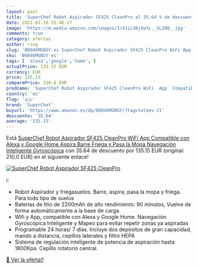 ```yaml
---
layout: post
title: 'SuperChef Robot Aspirador SF425 CleanPro al 35.64 % de descuento'
date: 2021-02-18 22:46:17
image: 'https://m.media-amazon.com/images/I/41iLVBjOaYL._SL200_.jpg'
comments: true
category: ofertas
author: ring
slug: 'B0846MGNSY-es SuperChef Robot Aspirador SF425 CleanPro WiFi App...'
sku: 'B0846MGNSY-es'
tags: [ 'alexa','google','home', ]
actualPrice: 135.15 EUR
currency: EUR
price: 135.15
comparePrice: 210.0 EUR
prodname: 'SuperChef Robot Aspirador SF425 CleanPro WiFi  App  Compatible con Alexa y Google Home  Aspira  Barre  Friega y Pasa la Mopa  Navegación Inteligente Gyroscópica'
country: 'es'
flag: '🇪🇸'
brand: 'SuperChef'
buyurl: 'https://www.amazon.es/dp/B0846MGNSY/?tag=tolees-21'
descuento: '35.64'
average: '135.15'
---
```


Está [SuperChef Robot Aspirador SF425 CleanPro WiFi  App  Compatible con Alexa y Google Home  Aspira  Barre  Friega y Pasa la Mopa  Navegación Inteligente Gyroscópica](https://www.amazon.es/dp/B0846MGNSY/?tag=tolees-21) con 35.64 de descuento por 135.15 EUR (original: 210.0 EUR) en el siguiente enlace!

[![SuperChef Robot Aspirador SF425 CleanPro](https://m.media-amazon.com/images/I/41iLVBjOaYL._SL200_.jpg)](https://www.amazon.es/dp/B0846MGNSY/?tag=tolees-21)

ℹ️:

- Robot Aspirador y friegasuelos. Barre, aspira, pasa la mopa y friega. Para todo tipo de suelos
- Baterías de litio de 2200mAh de alto rendimiento: 90 minutos, Vuelve de forma automáticamente a la base de carga.
- Wifi y App, compatible con Alexa y Google Home. Navegación Gyroscópica Inteligente y Mapeo para evitar repetir zonas ya aspiradas
- Programable 24 horas/ 7 días. Incluye dos depósitos de gran capacidad, mando a distancia, cepillos laterales y filtro HEPA
- Sistema de regulación inteligente de potencia de aspiración hasta 1800Kpa. Cepillo rotatorio central.

[🛒 Ver la oferta!!](https://www.amazon.es/dp/B0846MGNSY/?tag=tolees-21)
